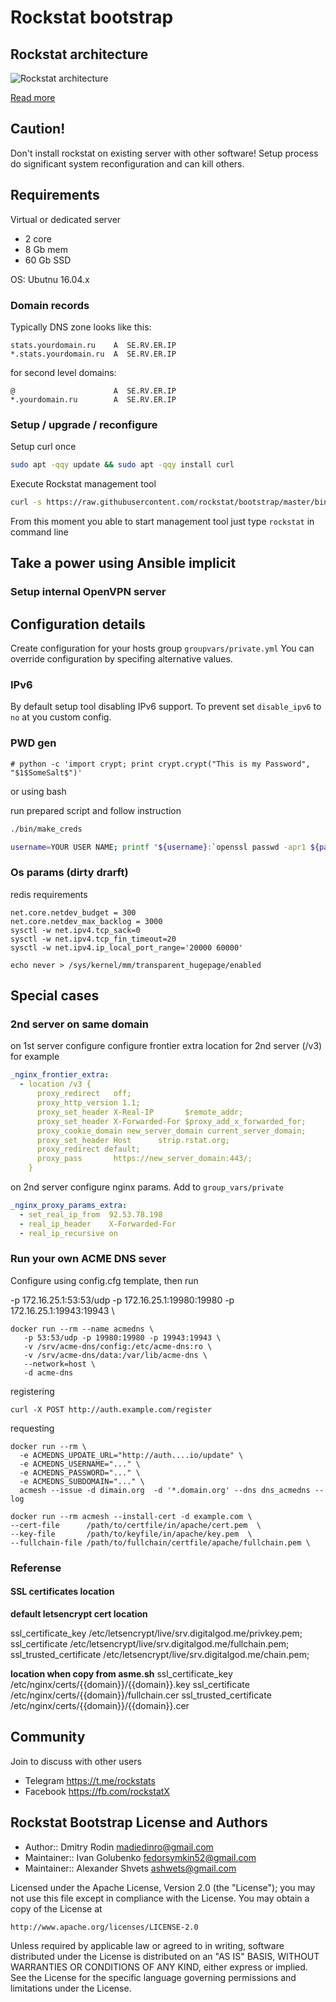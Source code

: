 # Rockstat bootstrap

## Rockstat architecture

![Rockstat architecture](https://rstat.org/static/media/schemas/rockstat-main-components.svg?2)

[Read more](https://rstat.org)

## Caution!

Don't install rockstat on existing server with other software! 
Setup process do significant system reconfiguration and can kill others.


## Requirements

Virtual or dedicated server


- 2 core
- 8 Gb mem
- 60 Gb SSD

OS: Ubutnu 16.04.x

### Domain records

Typically DNS zone looks like this:

```
stats.yourdomain.ru    A  SE.RV.ER.IP
*.stats.yourdomain.ru  A  SE.RV.ER.IP
```

for second level domains:

```
@                      A  SE.RV.ER.IP
*.yourdomain.ru        A  SE.RV.ER.IP
```

### Setup / upgrade / reconfigure

Setup curl once

```bash
sudo apt -qqy update && sudo apt -qqy install curl
```

Execute Rockstat management tool

```bash
curl -s https://raw.githubusercontent.com/rockstat/bootstrap/master/bin/kickstart | sudo -E bash -
```

From this moment you able to start management tool just type `rockstat` in command line


## Take a power using Ansible implicit


### Setup internal OpenVPN server


## Configuration details

Create configuration for your hosts group `groupvars/private.yml`
You can override configuration by specifing alternative values.

### IPv6

By default setup tool disabling IPv6 support.
To prevent set `disable_ipv6` to `no` at you custom config.


### PWD gen

    # python -c 'import crypt; print crypt.crypt("This is my Password", "$1$SomeSalt$")'

or using bash

run prepared script and follow instruction
 
```bash
./bin/make_creds
```


```bash
username=YOUR USER NAME; printf "${username}:`openssl passwd -apr1 ${password}`\n"
```

### Os params (dirty drarft)

redis requirements

    net.core.netdev_budget = 300 
    net.core.netdev_max_backlog = 3000
    sysctl -w net.ipv4.tcp_sack=0
    sysctl -w net.ipv4.tcp_fin_timeout=20
    sysctl -w net.ipv4.ip_local_port_range='20000 60000'

    echo never > /sys/kernel/mm/transparent_hugepage/enabled

## Special cases

### 2nd server on same domain

on 1st server configure configure frontier extra location for 2nd server (/v3) for example

```yaml
_nginx_frontier_extra:
  - location /v3 {
      proxy_redirect   off;
      proxy_http_version 1.1;
      proxy_set_header X-Real-IP       $remote_addr;
      proxy_set_header X-Forwarded-For $proxy_add_x_forwarded_for;
      proxy_cookie_domain new_server_domain current_server_domain;
      proxy_set_header Host      strip.rstat.org;
      proxy_redirect default;
      proxy_pass       https://new_server_domain:443/;
    }
```

on 2nd server configure nginx params. Add to `group_vars/private` 

```yaml
_nginx_proxy_params_extra:
  - set_real_ip_from  92.53.78.198
  - real_ip_header    X-Forwarded-For
  - real_ip_recursive on
```

### Run your own ACME DNS sever

Configure using config.cfg template, then run


   -p 172.16.25.1:53:53/udp -p 172.16.25.1:19980:19980 -p 172.16.25.1:19943:19943 \
```
docker run --rm --name acmedns \
   -p 53:53/udp -p 19980:19980 -p 19943:19943 \
   -v /srv/acme-dns/config:/etc/acme-dns:ro \
   -v /srv/acme-dns/data:/var/lib/acme-dns \
   --network=host \
   -d acme-dns
```

registering

```
curl -X POST http://auth.example.com/register
```

requesting 

```
docker run --rm \
  -e ACMEDNS_UPDATE_URL="http://auth....io/update" \
  -e ACMEDNS_USERNAME="..." \
  -e ACMEDNS_PASSWORD="..." \
  -e ACMEDNS_SUBDOMAIN="..." \
  acmesh --issue -d dimain.org  -d '*.domain.org' --dns dns_acmedns --log
```

```
docker run --rm acmesh --install-cert -d example.com \
--cert-file      /path/to/certfile/in/apache/cert.pem  \
--key-file       /path/to/keyfile/in/apache/key.pem  \
--fullchain-file /path/to/fullchain/certfile/apache/fullchain.pem \
```

### Referense

#### SSL certificates location

**default letsencrypt cert location**

ssl_certificate_key /etc/letsencrypt/live/srv.digitalgod.me/privkey.pem;
ssl_certificate     /etc/letsencrypt/live/srv.digitalgod.me/fullchain.pem;
ssl_trusted_certificate /etc/letsencrypt/live/srv.digitalgod.me/chain.pem;

**location when copy from asme.sh**
ssl_certificate_key     /etc/nginx/certs/{{domain}}/{{domain}}.key
ssl_certificate         /etc/nginx/certs/{{domain}}/fullchain.cer
ssl_trusted_certificate /etc/nginx/certs/{{domain}}/{{domain}}.cer

## Community

Join to discuss with other users

* Telegram https://t.me/rockstats
* Facebook https://fb.com/rockstatX

## Rockstat Bootstrap License and Authors

* Author:: Dmitry Rodin <madiedinro@gmail.com>
* Maintainer:: Ivan Golubenko <fedorsymkin52@gmail.com>
* Maintainer:: Alexander Shvets <ashwets@gmail.com>

Licensed under the Apache License, Version 2.0 (the "License");
you may not use this file except in compliance with the License.
You may obtain a copy of the License at

    http://www.apache.org/licenses/LICENSE-2.0

Unless required by applicable law or agreed to in writing, software
distributed under the License is distributed on an "AS IS" BASIS,
WITHOUT WARRANTIES OR CONDITIONS OF ANY KIND, either express or implied.
See the License for the specific language governing permissions and
limitations under the License.
